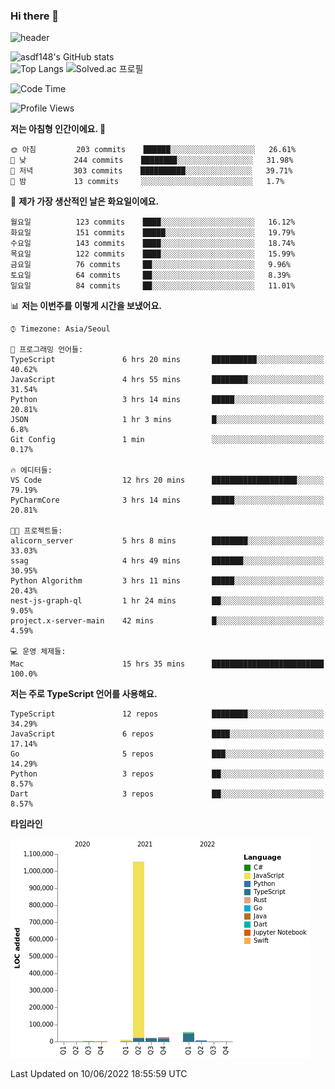 ### Hi there 👋

![header](https://capsule-render.vercel.app/api?type=shark&color=gradient&height=300&section=header&text=asdf148&fontSize=90)

![asdf148's GitHub stats](https://github-readme-stats.vercel.app/api?username=asdf148&show_icons=true&theme=midnight-purple)<br>
![Top Langs](https://github-readme-stats.vercel.app/api/top-langs/?username=asdf148&layout=compact&theme=midnight-purple&langs_count=10)
![Solved.ac 프로필](http://mazassumnida.wtf/api/v2/generate_badge?boj=eldldk)

<!--
**asdf148/asdf148** is a ✨ _special_ ✨ repository because its `README.md` (this file) appears on your GitHub profile.

Here are some ideas to get you started:

- 🔭 I’m currently working on ...
- 🌱 I’m currently learning ...
- 👯 I’m looking to collaborate on ...
- 🤔 I’m looking for help with ...
- 💬 Ask me about ...
- 📫 How to reach me: ...
- 😄 Pronouns: ...
- ⚡ Fun fact: ...
-->

<!--START_SECTION:waka-->
![Code Time](http://img.shields.io/badge/Code%20Time-39%20hrs%2041%20mins-blue)

![Profile Views](http://img.shields.io/badge/Profile%20Views-1-blue)

**저는 아침형 인간이에요. 🐤** 

```text
🌞 아침         203 commits    ██████░░░░░░░░░░░░░░░░░░░   26.61% 
🌆 낮　         244 commits    ████████░░░░░░░░░░░░░░░░░   31.98% 
🌃 저녁         303 commits    ██████████░░░░░░░░░░░░░░░   39.71% 
🌙 밤　         13 commits     ░░░░░░░░░░░░░░░░░░░░░░░░░   1.7%

```
📅 **제가 가장 생산적인 날은 화요일이에요.** 

```text
월요일          123 commits    ████░░░░░░░░░░░░░░░░░░░░░   16.12% 
화요일          151 commits    █████░░░░░░░░░░░░░░░░░░░░   19.79% 
수요일          143 commits    ████░░░░░░░░░░░░░░░░░░░░░   18.74% 
목요일          122 commits    ████░░░░░░░░░░░░░░░░░░░░░   15.99% 
금요일          76 commits     ██░░░░░░░░░░░░░░░░░░░░░░░   9.96% 
토요일          64 commits     ██░░░░░░░░░░░░░░░░░░░░░░░   8.39% 
일요일          84 commits     ██░░░░░░░░░░░░░░░░░░░░░░░   11.01%

```


📊 **저는 이번주를 이렇게 시간을 보냈어요.** 

```text
⌚︎ Timezone: Asia/Seoul

💬 프로그래밍 언어들: 
TypeScript               6 hrs 20 mins       ██████████░░░░░░░░░░░░░░░   40.62% 
JavaScript               4 hrs 55 mins       ████████░░░░░░░░░░░░░░░░░   31.54% 
Python                   3 hrs 14 mins       █████░░░░░░░░░░░░░░░░░░░░   20.81% 
JSON                     1 hr 3 mins         █░░░░░░░░░░░░░░░░░░░░░░░░   6.8% 
Git Config               1 min               ░░░░░░░░░░░░░░░░░░░░░░░░░   0.17%

🔥 에디터들: 
VS Code                  12 hrs 20 mins      ███████████████████░░░░░░   79.19% 
PyCharmCore              3 hrs 14 mins       █████░░░░░░░░░░░░░░░░░░░░   20.81%

🐱‍💻 프로젝트들: 
alicorn_server           5 hrs 8 mins        ████████░░░░░░░░░░░░░░░░░   33.03% 
ssag                     4 hrs 49 mins       ███████░░░░░░░░░░░░░░░░░░   30.95% 
Python Algorithm         3 hrs 11 mins       █████░░░░░░░░░░░░░░░░░░░░   20.43% 
nest-js-graph-ql         1 hr 24 mins        ██░░░░░░░░░░░░░░░░░░░░░░░   9.05% 
project.x-server-main    42 mins             █░░░░░░░░░░░░░░░░░░░░░░░░   4.59%

💻 운영 체제들: 
Mac                      15 hrs 35 mins      █████████████████████████   100.0%

```

**저는 주로 TypeScript 언어를 사용해요.** 

```text
TypeScript               12 repos            ████████░░░░░░░░░░░░░░░░░   34.29% 
JavaScript               6 repos             ████░░░░░░░░░░░░░░░░░░░░░   17.14% 
Go                       5 repos             ███░░░░░░░░░░░░░░░░░░░░░░   14.29% 
Python                   3 repos             ██░░░░░░░░░░░░░░░░░░░░░░░   8.57% 
Dart                     3 repos             ██░░░░░░░░░░░░░░░░░░░░░░░   8.57%

```


**타임라인**

![Chart not found](https://raw.githubusercontent.com/asdf148/asdf148/main/charts/bar_graph.png) 


 Last Updated on 10/06/2022 18:55:59 UTC
<!--END_SECTION:waka-->
